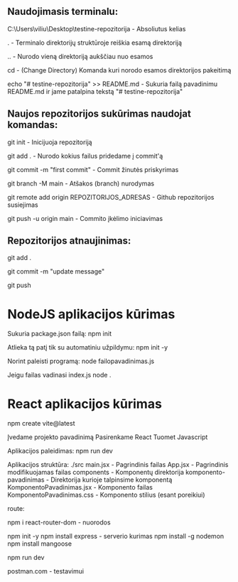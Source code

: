 

## Naudojimasis terminalu:

C:\Users\viliu\Desktop\testine-repozitorija - Absoliutus kelias

  

. - Terminalo direktorijų struktūroje reiškia esamą direktoriją

  

.. - Nurodo vieną direktoriją aukščiau nuo esamos

  

cd - (Change Directory) Komanda kuri norodo esamos direktorijos pakeitimą

  

echo "# testine-repozitorija" >> README.md - Sukuria failą pavadinimu README.md ir jame patalpina tekstą "# testine-repozitorija"

  

## Naujos repozitorijos sukūrimas naudojat komandas:

git init - Inicijuoja repozitoriją

  

git add . - Nurodo kokius failus pridedame į commit'ą

  

git commit -m "first commit" - Commit žinutės priskyrimas

  

git branch -M main - Atšakos (branch) nurodymas

  

git remote add origin REPOZITORIJOS_ADRESAS - Github repozitorijos susiejimas

  

git push -u origin main - Commito įkėlimo iniciavimas

  

## Repozitorijos atnaujinimas:

git add .

  

git commit -m "update message"

  

git push



# NodeJS aplikacijos kūrimas
Sukuria package.json failą:
npm init 

Atlieka tą patį tik su automatiniu užpildymu:
npm init -y 

Norint paleisti programą:
node failopavadinimas.js  

Jeigu failas vadinasi index.js
node .

# React aplikacijos kūrimas
npm create vite@latest

Įvedame projekto pavadinimą
Pasirenkame React
Tuomet Javascript

Aplikacijos paleidimas:
npm run dev

Aplikacijos struktūra:
./src
    main.jsx - Pagrindinis failas
    App.jsx - Pagrindinis modifikuojamas failas
    components - Komponentų direktorija
        komponento-pavadinimas - Direktorija kurioje talpinsime komponentą
            KomponentoPavadinimas.jsx - Komponento failas
            KomponentoPavadinimas.css - Komponento stilius (esant poreikiui)


route:

npm i react-router-dom  - nuorodos

npm init -y
npm install express - serverio kurimas
npm install -g nodemon
npm install mangoose

npm run dev

postman.com - testavimui








